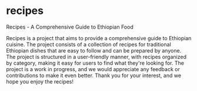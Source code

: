 # recipes

Recipes - A Comprehensive Guide to Ethiopian Food

Recipes is a project that aims to provide a comprehensive guide to Ethiopian cuisine. The project consists of a collection of recipes for traditional Ethiopian dishes that are easy to follow and can be prepared by anyone. The project is structured in a user-friendly manner, with recipes organized by category, making it easy for users to find what they're looking for. The project is a work in progress, and we would appreciate any feedback or contributions to make it even better. Thank you for your interest, and we hope you enjoy the recipes!
